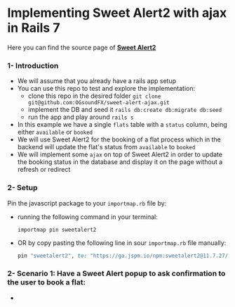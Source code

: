 # Implementing Sweet Alert2 with ajax in Rails 7

Here you can find the source page of **[Sweet Alert2](https://sweetalert2.github.io/)**

### 1- Introduction
  - We will assume that you already have a rails app setup
  - You can use this repo to test and explore the implementation:
    - clone this repo in the desired folder ```git clone git@github.com:OGsoundFX/sweet-alert-ajax.git```
    - implement the DB and seed it ```rails db:create db:migrate db:seed```
    - run the app and play around ```rails s```
  - In this example we have a single ```flats``` table with a ```status``` column, being either ```available``` or ```booked```
  - We will use Sweet Alert2 for the booking of a flat process which in the backend will update the flat's status from ```available``` to ```booked```
  - We will implement some ```ajax``` on top of Sweet Alert2 in order to update the booking status in the database and display it on the page without a refresh or redirect

### 2- Setup
Pin the javascript package to your ```importmap.rb``` file by:
  - running the following command in your terminal:
    ```shell
    importmap pin sweetalert2
    ```
  - OR by copy pasting the following line in sour ```importmap.rb``` file manually:
    ```ruby
    pin "sweetalert2", to: "https://ga.jspm.io/npm:sweetalert2@11.7.27/dist/sweetalert2.all.js"
    ```

### 2- Scenario 1: Have a Sweet Alert popup to ask confirmation to the user to book a flat:
 - 
